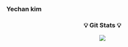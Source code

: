 ### Yechan kim

<h3 align="center">💡 Git Stats 💡</h3>
<p align="center">
  <a href="https://github.com/yechance7">
    <img align="center" src="https://github-readme-stats.vercel.app/api?username=yechance7&hide_title=true&show_icons=true&include_all_commits=true&theme=nord&rank_icon=github"/>
  </a>
</p>

